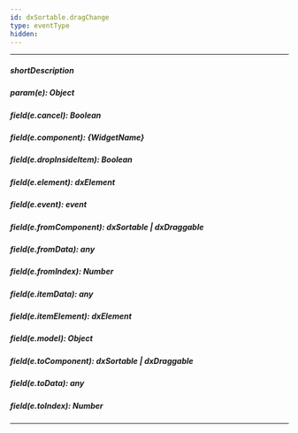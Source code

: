 ```yaml
---
id: dxSortable.dragChange
type: eventType
hidden: 
---
```

---
##### shortDescription
<!-- Description goes here -->

##### param(e): Object
<!-- Description goes here -->

##### field(e.cancel): Boolean
<!-- Description goes here -->

##### field(e.component): {WidgetName}
<!-- Description goes here -->

##### field(e.dropInsideItem): Boolean
<!-- Description goes here -->

##### field(e.element): dxElement
<!-- Description goes here -->

##### field(e.event): event
<!-- Description goes here -->

##### field(e.fromComponent): dxSortable | dxDraggable
<!-- Description goes here -->

##### field(e.fromData): any
<!-- Description goes here -->

##### field(e.fromIndex): Number
<!-- Description goes here -->

##### field(e.itemData): any
<!-- Description goes here -->

##### field(e.itemElement): dxElement
<!-- Description goes here -->

##### field(e.model): Object
<!-- Description goes here -->

##### field(e.toComponent): dxSortable | dxDraggable
<!-- Description goes here -->

##### field(e.toData): any
<!-- Description goes here -->

##### field(e.toIndex): Number
<!-- Description goes here -->

---
<!-- Description goes here -->